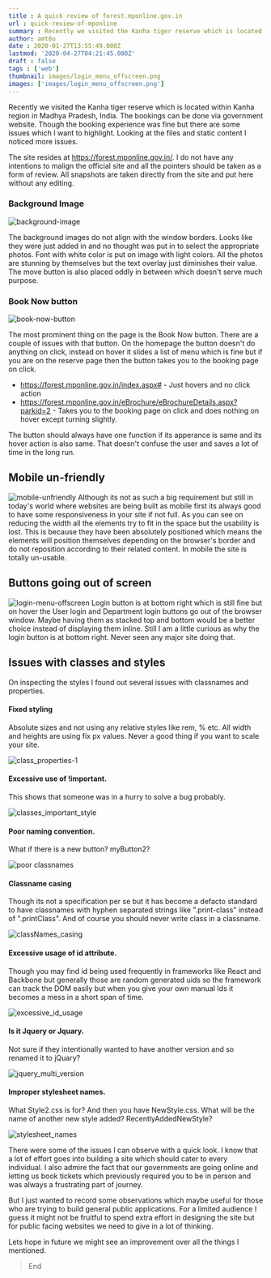 ```yaml
---
title : A quick review of forest.mponline.gov.in
url : quick-review-of-mponline
summary : Recently we visited the Kanha tiger reserve which is located within Kanha region in Madhya Pradesh, India. The bookings can be done via government website.
author: amt8u
date : 2020-01-27T13:55:49.000Z
lastmod: '2020-04-27T04:21:45.000Z'
draft : false
tags : ['web']
thumbnail: images/login_menu_offscreen.png
images: ['images/login_menu_offscreen.png']
---
```


Recently we visited the Kanha tiger reserve which is located within Kanha region in Madhya Pradesh, India. The bookings can be done via government website. Though the booking experience was fine but there are some issues which I want to highlight. Looking at the files and static content I noticed more issues. 

The site resides at https://forest.mponline.gov.in/. I do not have any intentions to malign the official site and all the pointers should be taken as a form of review. All snapshots are taken directly from the site and put here without any editing.

### Background Image
![background-image](images/background_images.png)

The background images do not align with the window borders. Looks like they were just added in and no thought was put in to select the appropriate photos. Font with white color is put on image with light colors. All the photos are stunning by themselves but the text overlay just diminishes their value. The move button is also placed oddly in between which doesn't serve much purpose. 

### Book Now button

![book-now-button](images/book_now_button.png)

The most prominent thing on the page is the Book Now button. There are a couple of issues with that button. On the homepage the button doesn't do anything on click, instead on hover it slides a list of menu which is fine but if you are on the reserve page then the button takes you to the booking page on click.

* https://forest.mponline.gov.in/index.aspx# - Just hovers and no click action
* https://forest.mponline.gov.in/eBrochure/eBrochureDetails.aspx?parkid=2 - Takes you to the booking page on click and does nothing on hover except turning slightly.

The button should always have one function if its apperance is same and its hover action is also same. That doesn't confuse the user and saves a lot of time in the long run.

## Mobile un-friendly
![mobile-unfriendly](images/InstantGif_2020.01.13-23.03_01.gif)
Although its not as such a big requirement but still in today's world where websites are being built as mobile first its always good to have some responsiveness in your site if not full. As you can see on reducing the width all the elements try to fit in the space but the usability is lost. This is because they have been absolutely positioned which means the elements will position themselves depending on the browser's border and do not reposition according to their related content. In mobile the site is totally un-usable. 

## Buttons going out of screen
![login-menu-offscreen](images/login_menu_offscreen.png)
Login button is at bottom right which is still fine but on hover the User login and Department login buttons go out of the browser window. Maybe having them as stacked top and bottom would be a better choice instead of displaying them inline. Still I am a little curious as why the login button is at bottom right. Never seen any major site doing that.

## Issues with classes and styles
On inspecting the styles I found out several issues with classnames and properties.

#### Fixed styling 
Absolute sizes and not using any relative styles like rem, % etc. All width and heights are using fix px values. Never a good thing if you want to scale your site.

![class_properties-1](images/class_properties-1.png)

#### Excessive use of !important. 
This shows that someone was in a hurry to solve a bug probably.

![classes_important_style](images/classes_important_style.png)

#### Poor naming convention. 
What if there is a new button? myButton2?

![poor classnames](images/classNames.png)

#### Classname casing
Though its not a specification per se but it has become a defacto standard to have classnames with hyphen separated strings like ".print-class" instead of ".printClass". And of course you should never write class in a classname.

![classNames_casing](images/classNames_casing.png)

#### Excessive usage of id attribute. 
Though you may find id being used frequently in frameworks like React and Backbone but generally those are random generated uids so the framework can track the DOM easily but when you give your own manual Ids it becomes a mess in a short span of time.

![excessive_id_usage](images/excessive_id_usage.png)

#### Is it Jquery or Jquary. 
Not sure if they intentionally wanted to have another version and so renamed it to jQuary?

![jquery_multi_version](images/jquery_multi_version.png)

#### Improper stylesheet names. 
What Style2.css is for? And then you have NewStyle.css. What will be the name of another new style added? RecentlyAddedNewStyle?

![stylesheet_names](images/stylesheet_names.png)

There were some of the issues I can observe with a quick look. I know that a lot of effort goes into building a site which should cater to every individual. I also admire the fact that our governments are going online and letting us book tickets which previously required you to be in person and was always a frustrating part of journey.

But I just wanted to record some observations which maybe useful for those who are trying to build general public applications. For a limited audience I guess it might not be fruitful to spend extra effort in designing the site but for public facing websites we need to give in a lot of thinking. 

Lets hope in future we might see an improvement over all the things I mentioned.

> End